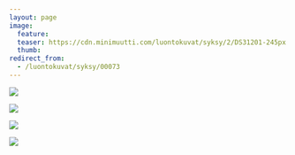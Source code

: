 ```yaml
---
layout: page
image:
  feature:
  teaser: https://cdn.minimuutti.com/luontokuvat/syksy/2/DS31201-245px.jpg
  thumb:
redirect_from:
  - /luontokuvat/syksy/00073
---
```


![](https://cdn.minimuutti.com/luontokuvat/syksy/2/DS31198-800px.jpg)

![](https://cdn.minimuutti.com/luontokuvat/syksy/2/DS31202-800px.jpg)

![](https://cdn.minimuutti.com/luontokuvat/syksy/2/DS31201-800px.jpg)

![](https://cdn.minimuutti.com/luontokuvat/syksy/2/DS31200-800px.jpg)
